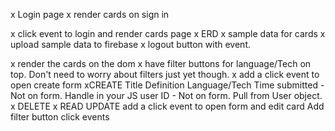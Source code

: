 x Login page
x render cards on sign in

x click event to login and render cards page
x ERD
x sample data for cards
x upload sample data to firebase
x logout button with event.

x render the cards on the dom
x have filter buttons for language/Tech on top. Don't need to worry about filters just yet though.
x add a click event to open create form
xCREATE
        Title
        Definition
        Language/Tech
        Time submitted - Not on form. Handle in your JS
        user ID - Not on form. Pull from User object.
x DELETE
x READ
UPDATE
add a click event to open form and edit card
Add filter button click events